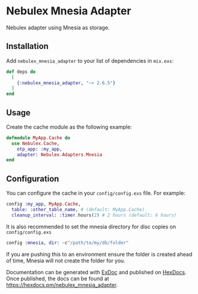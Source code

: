 # Nebulex Mnesia Adapter

Nebulex adapter using Mnesia as storage.

## Installation

Add `nebulex_mnesia_adapter` to your list of dependencies in `mix.exs`:

```elixir
def deps do
  [
    {:nebulex_mnesia_adapter, "~> 2.6.5"}
  ]
end
```

## Usage

Create the cache module as the following example:

```elixir
defmodule MyApp.Cache do
  use Nebulex.Cache,
    otp_app: :my_app,
    adapter: Nebulex.Adapters.Mnesia
end
```

## Configuration

You can configure the cache in your `config/config.exs` file. For example:

```elixir
config :my_app, MyApp.Cache,
  table: :other_table_name, # (default: MyApp.Cache)
  cleanup_interval: :timer.hours(2) # 2 hours (default: 6 hours)
```

It is also recommended to set the mnesia directory for disc copies on `config/config.exs`

```elixir
config :mnesia, dir: ~c"/path/to/my/db/folder"
```

If you are pushing this to an environment ensure the folder is created ahead of time,
Mnesia will not create the folder for you.

Documentation can be generated with [ExDoc](https://github.com/elixir-lang/ex_doc)
and published on [HexDocs](https://hexdocs.pm). Once published, the docs can
be found at <https://hexdocs.pm/nebulex_mnesia_adapter>.
